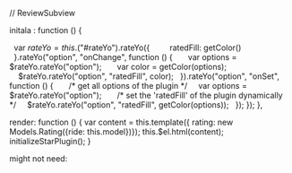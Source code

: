 // ReviewSubview

initala : function () {

  var $rateYo = this.$("#rateYo").rateYo({
 
      ratedFill: getColor()
  }.rateYo("option", "onChange", function () {
 
    var options = $rateYo.rateYo("option");
 
    var color = getColor(options);
 
    $rateYo.rateYo("option", "ratedFill", color);
  }).rateYo("option", "onSet", function () {
 
    /* get all options of the plugin */
    var options = $rateYo.rateYo("option");
 
    /* set the 'ratedFill' of the plugin dynamically */
    $rateYo.rateYo("option", "ratedFill", getColor(options));
  });
});
},

render: function () {
  var content = this.template({ rating: new Models.Rating({ride: this.model})});
  this.$el.html(content);
  initializeStarPlugin();
}

might not need:
<!-- <%= javascript_include_tag 'jquery.rateyo' %> -->

